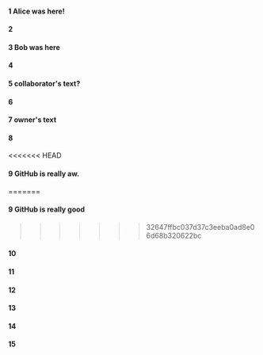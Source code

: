 #### 1 Alice was here!
#### 2
#### 3 Bob was here
#### 4
#### 5 collaborator's text?
#### 6
#### 7 owner's text
#### 8
<<<<<<< HEAD
#### 9 GitHub is really aw.
=======
#### 9 GitHub is really good
>>>>>>> 32647ffbc037d37c3eeba0ad8e06d68b320622bc
#### 10
#### 11
#### 12
#### 13
#### 14
#### 15